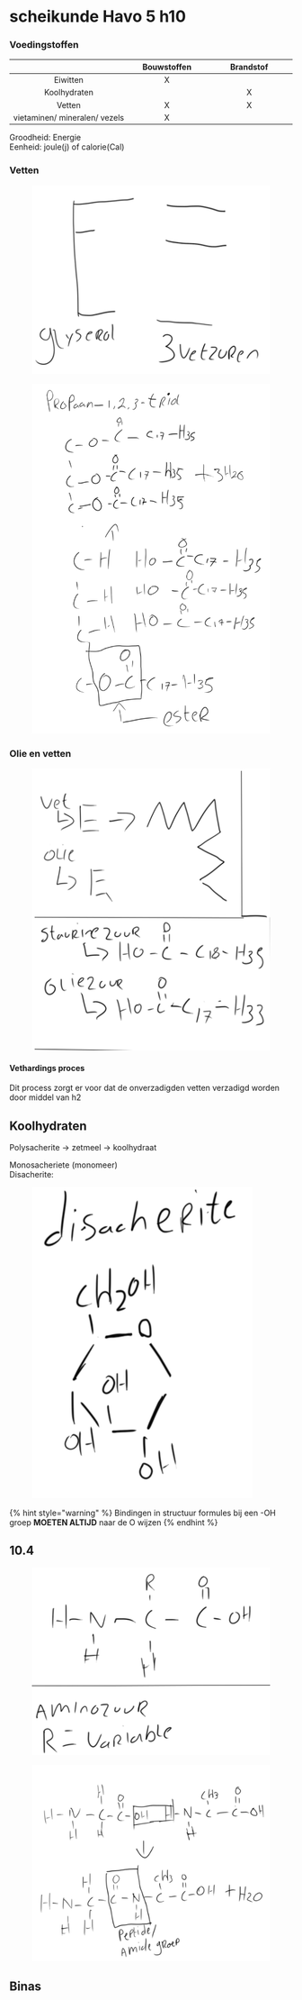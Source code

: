 # scheikunde Havo 5 h10

### Voedingstoffen

<table><thead><tr><th width="219" align="center"></th><th width="132" align="center">Bouwstoffen</th><th width="155" align="center">Brandstof</th></tr></thead><tbody><tr><td align="center">Eiwitten</td><td align="center">X</td><td align="center"></td></tr><tr><td align="center">Koolhydraten</td><td align="center"></td><td align="center">X</td></tr><tr><td align="center">Vetten</td><td align="center">X</td><td align="center">X</td></tr><tr><td align="center">vietaminen/ mineralen/ vezels</td><td align="center">X</td><td align="center"></td></tr></tbody></table>

Groodheid: Energie\
Eenheid: joule(j) of calorie(Cal)

### Vetten

<figure><img src="../../.gitbook/assets/3vetzurenglyserol.png" alt=""><figcaption></figcaption></figure>



<figure><img src="../../.gitbook/assets/propaan1-2-3-triol.png" alt=""><figcaption></figcaption></figure>

### Olie en vetten

<figure><img src="../../.gitbook/assets/vet_olie (1).png" alt=""><figcaption></figcaption></figure>

#### Vethardings proces

Dit process zorgt er voor dat de onverzadigden vetten verzadigd worden door middel van h2



## Koolhydraten

Polysacherite -> zetmeel -> koolhydraat

Monosacheriete (monomeer)\
Disacherite:

<figure><img src="../../.gitbook/assets/disacherite.png" alt=""><figcaption></figcaption></figure>

{% hint style="warning" %}
Bindingen in structuur formules bij een -OH groep **MOETEN ALTIJD** naar de O wijzen
{% endhint %}

## 10.4

<figure><img src="../../.gitbook/assets/aminozuur_variableR.png" alt=""><figcaption></figcaption></figure>

<figure><img src="../../.gitbook/assets/peptide_amidegrope.png" alt=""><figcaption></figcaption></figure>

## Binas

